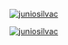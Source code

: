 [![juniosilvac](https://github-readme-stats.vercel.app/api/top-langs/?username=juniosilvac&hide=html&layout=compact&theme=merko)](https://github.com/anuraghazra/github-readme-stats)

[![juniosilvac](https://github-readme-stats.vercel.app/api?username=iuricode&theme=merko&show_icons=true)](https://github.com/anuraghazra/github-readme-stats)
